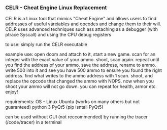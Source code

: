 ### CELR - Cheat Engine Linux Replacement

CELR is a Linux tool that mimics "Cheat Engine" and allows users to find addresses of useful vareiables and opcodes and change them to their will.
CELR uses advanced techniques such ass attaching as a debugger (with ptrace Syscall) and using the CPU debug registers

to use:
simply run the CELR executable

example use:
open doom and attach to it, start a new game.
scan for an integer with the exact value of your ammo.
shoot, scan again. repeat until you find the address of your ammo.
save the address, rename to ammo.
write 500 into it and see you have 500 ammo to ensure you found the right address.
find what writes to the ammo address with 1 scan. shoot, and replace the opcode that changed the ammo with NOPS.
now when you shoot your ammo will not go down. you can repeat for health, armor etc.
enjoy!

requirements:
OS - Linux Ubuntu (works on many others but not guaranteed)
python 3
PyQt5 (pip isntall PyQt5)

can be used without GUI (not reccommended) by running the tracer (/code/tracer) in a terminal


